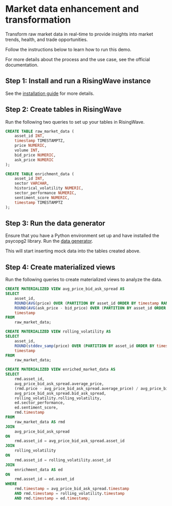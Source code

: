 # Market data enhancement and transformation

Transform raw market data in real-time to provide insights into market trends, health, and trade opportunities.

Follow the instructions below to learn how to run this demo. 

For more details about the process and the use case, see the official documentation.

## Step 1: Install and run a RisingWave instance

See the [installation guide](/00-get-started/00-install-kafka-pg-rw.md#install-risingwave) for more details.

## Step 2: Create tables in RisingWave

Run the following two queries to set up your tables in RisingWave.

```sql
CREATE TABLE raw_market_data (
    asset_id INT,
    timestamp TIMESTAMPTZ,
    price NUMERIC,
    volume INT,
    bid_price NUMERIC,
    ask_price NUMERIC
);
```

```sql
CREATE TABLE enrichment_data (
    asset_id INT,
    sector VARCHAR,
    historical_volatility NUMERIC,
    sector_performance NUMERIC,
    sentiment_score NUMERIC,
    timestamp TIMESTAMPTZ
);
```

## Step 3: Run the data generator

Ensure that you have a Python environment set up and have installed the psycopg2 library. Run the [data generator](02-simple-demos/capital_markets/market_data_enrichment/data_generator.py).

This will start inserting mock data into the tables created above.

## Step 4: Create materialized views

Run the following queries to create materialized views to analyze the data.

```sql
CREATE MATERIALIZED VIEW avg_price_bid_ask_spread AS
SELECT
    asset_id,
    ROUND(AVG(price) OVER (PARTITION BY asset_id ORDER BY timestamp RANGE INTERVAL '5 MINUTES' PRECEDING), 2) AS average_price,
    ROUND(AVG(ask_price - bid_price) OVER (PARTITION BY asset_id ORDER BY timestamp RANGE INTERVAL '5 MINUTES' PRECEDING), 2) AS bid_ask_spread,
    timestamp
FROM
    raw_market_data;
```

```sql
CREATE MATERIALIZED VIEW rolling_volatility AS
SELECT
    asset_id,
    ROUND(stddev_samp(price) OVER (PARTITION BY asset_id ORDER BY timestamp RANGE INTERVAL '15 MINUTES' PRECEDING), 2) AS rolling_volatility,
    timestamp
FROM
    raw_market_data;
```

```sql
CREATE MATERIALIZED VIEW enriched_market_data AS
SELECT
    rmd.asset_id,
    avg_price_bid_ask_spread.average_price,
    (rmd.price - avg_price_bid_ask_spread.average_price) / avg_price_bid_ask_spread.average_price * 100 AS price_change,
    avg_price_bid_ask_spread.bid_ask_spread,
    rolling_volatility.rolling_volatility,
    ed.sector_performance,
    ed.sentiment_score,
    rmd.timestamp
FROM
    raw_market_data AS rmd
JOIN
    avg_price_bid_ask_spread
ON
    rmd.asset_id = avg_price_bid_ask_spread.asset_id
JOIN
    rolling_volatility
ON
    rmd.asset_id = rolling_volatility.asset_id
JOIN
    enrichment_data AS ed
ON
    rmd.asset_id = ed.asset_id
WHERE
    rmd.timestamp = avg_price_bid_ask_spread.timestamp
    AND rmd.timestamp = rolling_volatility.timestamp
    AND rmd.timestamp = ed.timestamp;
```